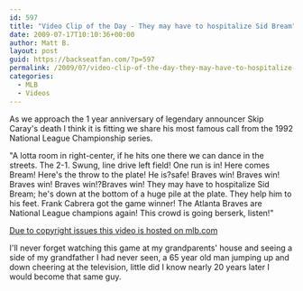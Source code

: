 ```yaml
---
id: 597
title: "Video Clip of the Day - They may have to hospitalize Sid Bream"
date: 2009-07-17T10:10:36+00:00
author: Matt B.
layout: post
guid: https://backseatfan.com/?p=597
permalink: /2009/07/video-clip-of-the-day-they-may-have-to-hospitalize-sid-bream/
categories:
  - MLB
  - Videos
---
```


<div class="entry">
  <p>
    As we approach the 1 year anniversary of legendary announcer Skip Caray's death I think it is fitting we share his most famous call from the 1992 National League Championship series.
  </p>

  <p>
    "A lotta room in right-center, if he hits one there we can dance in the streets. The 2-1. Swung, line drive left field! One run is in! Here comes Bream! Here's the throw to the plate! He is?safe! Braves win! Braves win! Braves win! Braves win!?Braves win! They may have to hospitalize Sid Bream; he's down at the bottom of a huge pile at the plate. They help him to his feet. Frank Cabrera got the game winner! The Atlanta Braves are National League champions again! This crowd is going berserk, listen!"
  </p>

  <p>
    <a href="https://atlanta.braves.mlb.com/video/index.jsp?mid=200808043251567&#038;c_id=atl" target="blank">Due to copyright issues this video is hosted on mlb.com</a>
  </p>

  <p>
    I'll never forget watching this game at my grandparents' house and seeing a side of my grandfather I had never seen, a 65 year old man jumping up and down cheering at the television, little did I know nearly 20 years later I would become that same guy.
  </p>
</div>

